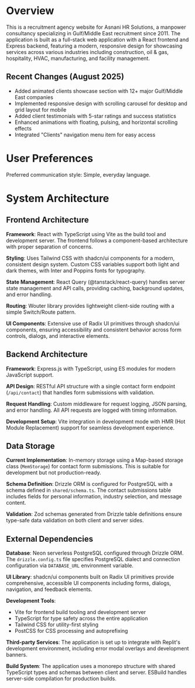 # Overview

This is a recruitment agency website for Asnani HR Solutions, a manpower consultancy specializing in Gulf/Middle East recruitment since 2011. The application is built as a full-stack web application with a React frontend and Express backend, featuring a modern, responsive design for showcasing services across various industries including construction, oil & gas, hospitality, HVAC, manufacturing, and facility management.

## Recent Changes (August 2025)

- Added animated clients showcase section with 12+ major Gulf/Middle East companies
- Implemented responsive design with scrolling carousel for desktop and grid layout for mobile
- Added client testimonials with 5-star ratings and success statistics
- Enhanced animations with floating, pulsing, and horizontal scrolling effects
- Integrated "Clients" navigation menu item for easy access

# User Preferences

Preferred communication style: Simple, everyday language.

# System Architecture

## Frontend Architecture

**Framework**: React with TypeScript using Vite as the build tool and development server. The frontend follows a component-based architecture with proper separation of concerns.

**Styling**: Uses Tailwind CSS with shadcn/ui components for a modern, consistent design system. Custom CSS variables support both light and dark themes, with Inter and Poppins fonts for typography.

**State Management**: React Query (@tanstack/react-query) handles server state management and API calls, providing caching, background updates, and error handling.

**Routing**: Wouter library provides lightweight client-side routing with a simple Switch/Route pattern.

**UI Components**: Extensive use of Radix UI primitives through shadcn/ui components, ensuring accessibility and consistent behavior across form controls, dialogs, and interactive elements.

## Backend Architecture

**Framework**: Express.js with TypeScript, using ES modules for modern JavaScript support.

**API Design**: RESTful API structure with a single contact form endpoint (`/api/contact`) that handles form submissions with validation.

**Request Handling**: Custom middleware for request logging, JSON parsing, and error handling. All API requests are logged with timing information.

**Development Setup**: Vite integration in development mode with HMR (Hot Module Replacement) support for seamless development experience.

## Data Storage

**Current Implementation**: In-memory storage using a Map-based storage class (`MemStorage`) for contact form submissions. This is suitable for development but not production-ready.

**Schema Definition**: Drizzle ORM is configured for PostgreSQL with a schema defined in `shared/schema.ts`. The contact submissions table includes fields for personal information, industry selection, and message content.

**Validation**: Zod schemas generated from Drizzle table definitions ensure type-safe data validation on both client and server sides.

## External Dependencies

**Database**: Neon serverless PostgreSQL configured through Drizzle ORM. The `drizzle.config.ts` file specifies PostgreSQL dialect and connection configuration via `DATABASE_URL` environment variable.

**UI Library**: shadcn/ui components built on Radix UI primitives provide comprehensive, accessible UI components including forms, dialogs, navigation, and feedback elements.

**Development Tools**: 
- Vite for frontend build tooling and development server
- TypeScript for type safety across the entire application
- Tailwind CSS for utility-first styling
- PostCSS for CSS processing and autoprefixing

**Third-party Services**: The application is set up to integrate with Replit's development environment, including error modal overlays and development banners.

**Build System**: The application uses a monorepo structure with shared TypeScript types and schemas between client and server. ESBuild handles server-side compilation for production builds.